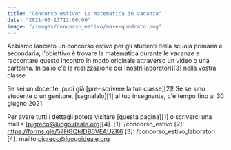 ```yaml
---
title: "Concorso estivo: La matematica in vacanza"
date: "2021-05-13T11:00:00"
image: "/images/concorso_estivo/mare-quadrato.png"
---
```


Abbiamo lanciato un concorso estivo per gli studenti della scuola primaria e secondaria, 
l'obiettivo è trovare la matematica durante le vacanze e raccontare questo incontro in modo
originale attraverso un video o una cartolina. 
In palio c'è la realizzazione dei [nostri laboratori][3] nella vostra classe.

Se sei un docente, puoi già [pre-iscrivere la tua classe][2]! 
Se sei uno studente o un genitore, [segnalalo][1] al tuo insegnante, c'è tempo fino al 30 giugno 2021.

Per avere tutti i dettagli potete visitare [questa pagina][1] o scriverci una mail a [pigreco@luogoideale.org][4].
[1]: /concorso_estivo
[2]: https://forms.gle/57HGQtdDB6VEAUZK6
[3]: /concorso_estivo_laboratori
[4]: mailto:pigreco@luogoideale.org